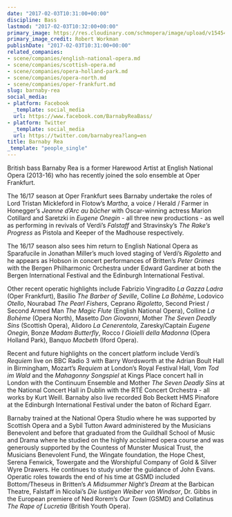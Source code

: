 ```yaml
---
date: "2017-02-03T10:31:00+00:00"
discipline: Bass
lastmod: "2017-02-03T10:32:00+00:00"
primary_image: https://res.cloudinary.com/schmopera/image/upload/v1545409169/media/webhook-uploads/1486117731590/2017-02-03---Barnaby-Rea.jpg.jpg
primary_image_credit: Robert Workman
publishDate: "2017-02-03T10:31:00+00:00"
related_companies:
- scene/companies/english-national-opera.md
- scene/companies/scottish-opera.md
- scene/companies/opera-holland-park.md
- scene/companies/opera-north.md
- scene/companies/oper-frankfurt.md
slug: barnaby-rea
social_media:
- platform: Facebook
  _template: social_media
  url: https://www.facebook.com/BarnabyReaBass/
- platform: Twitter
  _template: social_media
  url: https://twitter.com/barnabyrea?lang=en
title: Barnaby Rea
_template: "people_single"
---
```


British bass Barnaby Rea is a former Harewood Artist at English National Opera (2013-16) who has recently joined the solo ensemble at Oper Frankfurt.

The 16/17 season at Oper Frankfurt sees Barnaby undertake the roles of Lord Tristan Mickleford in Flotow’s *Martha*, a voice / Herald / Farmer in Honegger’s *Jeanne d’Arc au bûcher* with Oscar-winning actress Marion Cotillard and Saretzki in *Eugene Onegin* - all three new productions - as well as performing in revivals of Verdi’s *Falstaff* and Stravinsky’s *The Rake’s Progress* as Pistola and Keeper of the Madhouse respectively.

The 16/17 season also sees him return to English National Opera as Sparafucile in Jonathan Miller’s much loved staging of Verdi’s *Rigoletto* and he appears as Hobson in concert performances of Britten’s *Peter Grimes* with the Bergen Philharmonic Orchestra under Edward Gardiner at both the Bergen International Festival and the Edinburgh International Festival.

Other recent operatic highlights include Fabrizio Vingradito *La Gazza Ladra* (Oper Frankfurt), Basilio *The Barber of Seville*, Colline *La Bohème*, Lodovico *Otello*, Nourabad *The Pearl Fishers*, Ceprano *Rigoletto*, Second Priest / Second Armed Man *The Magic Flute* (English National Opera), Colline *La Bohème* (Opera North), Masetto *Don Giovanni*, Mother *The Seven Deadly Sins* (Scottish Opera), Alidoro *La Cenerentola*, Zaresky/Captain *Eugene Onegin*, Bonze *Madam Butterfly*, Rocco *I Gioielli della Madonna* (Opera Holland Park), Banquo *Macbeth* (Iford Opera).

Recent and future highlights on the concert platform include Verdi’s *Requiem* live on BBC Radio 3 with Barry Wordsworth at the Adrian Boult Hall in Birmingham, Mozart’s *Requiem* at London’s Royal Festival Hall, *Vom Tod im Wald* and the *Mahagonny Songspiel* at Kings Place concert hall in London with the Continuum Ensemble and Mother *The Seven Deadly Sins* at the National Concert Hall in Dublin with the RTÉ Concert Orchestra - all works by Kurt Weill. Barnaby also live recorded Bob Beckett HMS Pinafore at the Edinburgh International Festival under the baton of Richard Egarr.

Barnaby trained at the National Opera Studio where he was supported by Scottish Opera and a Sybil Tutton Award administered by the Musicians Benevolent and before that graduated from the Guildhall School of Music and Drama where he studied on the highly acclaimed opera course and was generously supported by the Countess of Munster Musical Trust, the Musicians Benevolent Fund, the Wingate foundation, the Hope Chest, Serena Fenwick, Towergate and the Worshipful Company of Gold & Silver Wyre Drawers. He continues to study under the guidance of John Evans. Operatic roles towards the end of his time at GSMD included Bottom/Theseus in Britten’s *A Midsummer Night’s Dream* at the Barbican Theatre, Falstaff in Nicolai’s *Die lustigen Weiber von Windsor*, Dr. Gibbs in the European premiere of Ned Rorem’s *Our Town* (GSMD) and Collatinus *The Rape of Lucretia* (British Youth Opera).
